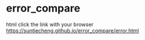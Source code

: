 # error_compare
html
click the link with your browser
https://suntiecheng.github.io/error_compare/error.html
